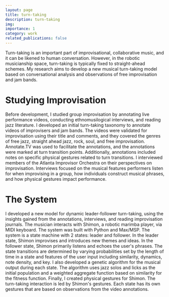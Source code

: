 ```yaml
---
layout: page
title: turn-taking
description: turn-taking
img: 
importance: 1
category: work
related_publications: false
---
```


Turn-taking is an important part of improvisational, collaborative music, and it can be likened to human conversation. However, in the robotic musicianship space, turn-taking is typically fixed to straight-ahead schemes. My research aims to develop a new musical turn-taking model based on conversational analysis and observations of free improvisation and jam bands.

# Studying Improvisation
Before development, I studied group improvisation by annotating live performance videos, conducting ethnomusilogical interviews, and reading jazz literature.
I developed an initial turn-taking taxonomy to annotate videos of improvisers and jam bands. The videos were validated for improvisation using their title and comments, and they covered the genres of free jazz, straight ahead jazz, rock, soul, and free improvisation. Annotate.TV was used to facilitate the annotations, and the annotations were marked at turn transition points. Additionally, annotations included notes on specific physical gestures related to turn transitions.
I interviewed members of the Atlanta Improvisor Orchestra on their perspectives on improvisation. Interviews focused on the musical features performers listen for when improvising in a group, how individuals construct musical phrases, and how physical gestures impact performance.

# The System
I developed a new model for dynamic leader-follower turn-taking, using the insights gained from the annotations, interviews, and reading improvisation journals. The musician interacts with Shimon, a robotic marimba player, via MIDI keyboard. The system was built with Python and Max/MSP.
The system is a state machine with 2 states: leader and follower. In the leader state, Shimon improvises and introduces new themes and ideas. In the follower state, Shimon primarily listens and echoes the user's phrases. The state transitions are determined by varying probabilities set by the length of time in a state and features of the user input including similarity, dynamics, note density, and key.
I also developed a genetic algorithm for the musical output during each state. The algorithm uses jazz solos and licks as the initial population and a weighted aggregate function based on similarity for the fitness function.
Finally, I created physical gestures for Shimon. The turn-taking interaction is led by Shimon's gestures. Each state has its own gestures that are based on observations from the video annotations.
